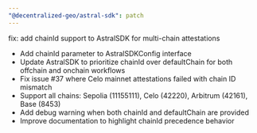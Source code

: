 ```yaml
---
"@decentralized-geo/astral-sdk": patch
---
```


fix: add chainId support to AstralSDK for multi-chain attestations

- Add chainId parameter to AstralSDKConfig interface
- Update AstralSDK to prioritize chainId over defaultChain for both offchain and onchain workflows
- Fix issue #37 where Celo mainnet attestations failed with chain ID mismatch
- Support all chains: Sepolia (11155111), Celo (42220), Arbitrum (42161), Base (8453)
- Add debug warning when both chainId and defaultChain are provided
- Improve documentation to highlight chainId precedence behavior